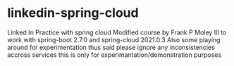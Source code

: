 # linkedin-spring-cloud
Linked In Practice with spring cloud
Modified course by Frank P Moley III to work with spring-boot 2.7.0 and spring-cloud 2021.0.3
Also some playing around for experimentation thus said please ignore any inconsistencies accross services this is only for experimantation/demonstration purposes
